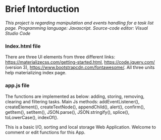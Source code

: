 # Brief Intorduction
*This project is regarding manipulation and events handling for a task list page. Programming language: Javascript. Source-code editor: Visual Studio Code*

### Index.html file 

There are three UI elements from three different links: https://materializecss.com/getting-started.html, https://code.jquery.com/ (version 3), https://www.bootstrapcdn.com/fontawesome/. All three units help materializing index page.

###  app.js file 

The functions are implemented as below: adding, storing, removing, clearing and filtering tasks. Main Js methods: addEventListener(), createElement(), createTextNode(), appendChild(), alert(), confirm(), getItem(), setItem(), JSON.parse(), JSON.stringify(), splice(), toLowerCase(), indexOf().

This is a basic I/O, sorting and local storage Web Application. Welcome to comment or edit functions for this App.

